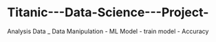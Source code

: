 # Titanic---Data-Science---Project-
Analysis Data _ Data Manipulation - ML Model - train model - Accuracy 
